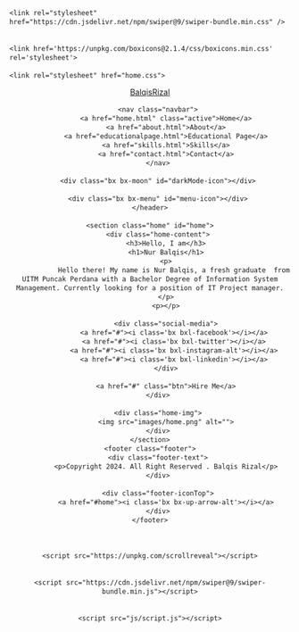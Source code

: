 <!DOCTYPE html>
<html lang="en">

<head>
    <meta charset="UTF-8">
    <meta http-equiv="X-UA-Compatible" content="IE=edge">
    <meta name="viewport" content="width=device-width, initial-scale=1.0">
    <title>Digital Resume Of Balqis</title>

   
    <link rel="stylesheet" href="https://cdn.jsdelivr.net/npm/swiper@9/swiper-bundle.min.css" />


    <link href='https://unpkg.com/boxicons@2.1.4/css/boxicons.min.css' rel='stylesheet'>

    <link rel="stylesheet" href="home.css">
</head>

<body>
    <header class="header">
        <a href="#" class="logo">BalqisRizal</a>

        <nav class="navbar">
            <a href="home.html" class="active">Home</a>
            <a href="about.html">About</a>
            <a href="educationalpage.html">Educational Page</a>
            <a href="skills.html">Skills</a>
            <a href="contact.html">Contact</a>
        </nav>

        <div class="bx bx-moon" id="darkMode-icon"></div>

        <div class="bx bx-menu" id="menu-icon"></div>
    </header>
    
    <section class="home" id="home">
        <div class="home-content">
            <h3>Hello, I am</h3>
            <h1>Nur Balqis</h1>
            <p>
                Hello there! My name is Nur Balqis, a fresh graduate  from UITM Puncak Perdana with a Bachelor Degree of Information System Management. Currently looking for a position of IT Project manager.
            </p>
            <p></p>

            <div class="social-media">
                <a href="#"><i class='bx bxl-facebook'></i></a>
                <a href="#"><i class='bx bxl-twitter'></i></a>
                <a href="#"><i class='bx bxl-instagram-alt'></i></a>
                <a href="#"><i class='bx bxl-linkedin'></i></a>
            </div>

            <a href="#" class="btn">Hire Me</a>
        </div>

        <div class="home-img">
            <img src="images/home.png" alt="">
        </div>
    </section>
    <footer class="footer">
        <div class="footer-text">
            <p>Copyright 2024. All Right Reserved . Balqis Rizal</p>
        </div>

        <div class="footer-iconTop">
            <a href="#home"><i class='bx bx-up-arrow-alt'></i></a>
        </div>
    </footer>


  
    <script src="https://unpkg.com/scrollreveal"></script>

   
    <script src="https://cdn.jsdelivr.net/npm/swiper@9/swiper-bundle.min.js"></script>

    
    <script src="js/script.js"></script>
</body>

</html>

